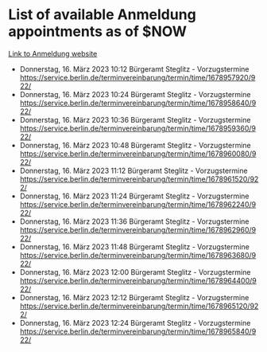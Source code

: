 # List of available Anmeldung appointments as of $NOW
[Link to Anmeldung website](https://service.berlin.de/terminvereinbarung/termin/tag.php?termin=1&anliegen[]=120686&dienstleisterlist=122210,122217,327316,122219,327312,122227,327314,122231,327346,122243,327348,122254,122252,329742,122260,329745,122262,329748,122271,327278,122273,327274,122277,327276,330436,122280,327294,122282,327290,122284,327292,122291,327270,122285,327266,122286,327264,122296,327268,150230,329760,122297,327286,122294,327284,122312,329763,122314,329775,122304,327330,122311,327334,122309,327332,317869,122281,327352,122279,329772,122283,122276,327324,122274,327326,122267,329766,122246,327318,122251,327320,122257,327322,122208,327298,122226,327300&herkunft=http%3A%2F%2Fservice.berlin.de%2Fdienstleistung%2F120686%2F)
- Donnerstag, 16. März 2023 10:12 Bürgeramt Steglitz - Vorzugstermine https://service.berlin.de/terminvereinbarung/termin/time/1678957920/922/
- Donnerstag, 16. März 2023 10:24 Bürgeramt Steglitz - Vorzugstermine https://service.berlin.de/terminvereinbarung/termin/time/1678958640/922/
- Donnerstag, 16. März 2023 10:36 Bürgeramt Steglitz - Vorzugstermine https://service.berlin.de/terminvereinbarung/termin/time/1678959360/922/
- Donnerstag, 16. März 2023 10:48 Bürgeramt Steglitz - Vorzugstermine https://service.berlin.de/terminvereinbarung/termin/time/1678960080/922/
- Donnerstag, 16. März 2023 11:12 Bürgeramt Steglitz - Vorzugstermine https://service.berlin.de/terminvereinbarung/termin/time/1678961520/922/
- Donnerstag, 16. März 2023 11:24 Bürgeramt Steglitz - Vorzugstermine https://service.berlin.de/terminvereinbarung/termin/time/1678962240/922/
- Donnerstag, 16. März 2023 11:36 Bürgeramt Steglitz - Vorzugstermine https://service.berlin.de/terminvereinbarung/termin/time/1678962960/922/
- Donnerstag, 16. März 2023 11:48 Bürgeramt Steglitz - Vorzugstermine https://service.berlin.de/terminvereinbarung/termin/time/1678963680/922/
- Donnerstag, 16. März 2023 12:00 Bürgeramt Steglitz - Vorzugstermine https://service.berlin.de/terminvereinbarung/termin/time/1678964400/922/
- Donnerstag, 16. März 2023 12:12 Bürgeramt Steglitz - Vorzugstermine https://service.berlin.de/terminvereinbarung/termin/time/1678965120/922/
- Donnerstag, 16. März 2023 12:24 Bürgeramt Steglitz - Vorzugstermine https://service.berlin.de/terminvereinbarung/termin/time/1678965840/922/
